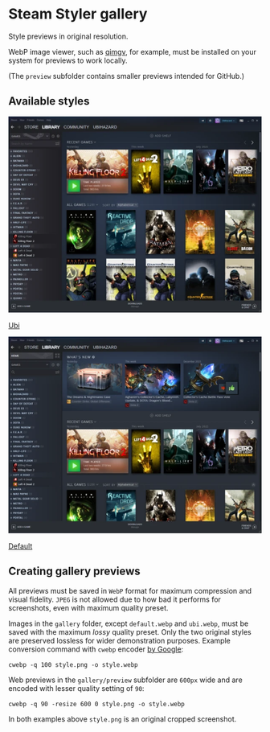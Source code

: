 Steam Styler gallery
====================

Style previews in original resolution.

WebP image viewer, such as [qimgv](https://github.com/easymodo/qimgv "Download WebP viewer"), for example, must be installed on your system for previews to work locally.

(The `preview` subfolder contains smaller previews intended for GitHub.)

Available styles
----------------

![Ubi style](/gallery/preview/ubi.webp "Ubi style")

[Ubi](https://raw.githubusercontent.com/ubihazard/steam-styler/main/gallery/ubi.webp "Enlarge")

![Default style](/gallery/preview/default.webp "Default style")

[Default](https://raw.githubusercontent.com/ubihazard/steam-styler/main/gallery/default.webp "Enlarge")

Creating gallery previews
-------------------------

All previews must be saved in `WebP` format for maximum compression and visual fidelity. `JPEG` is not allowed due to how bad it performs for screenshots, even with maximum quality preset.

Images in the `gallery` folder, except `default.webp` and `ubi.webp`, must be saved with the maximum *lossy* quality preset. Only the two original styles are preserved lossless for wider demonstration purposes. Example conversion command with `cwebp` encoder [by Google](https://developers.google.com/speed/webp/docs/precompiled "Download cwebp encoder"):

```console
cwebp -q 100 style.png -o style.webp
```

Web previews in the `gallery/preview` subfolder are `600px` wide and are encoded with lesser quality setting of `90`:

```console
cwebp -q 90 -resize 600 0 style.png -o style.webp
```

In both examples above `style.png` is an original cropped screenshot.
